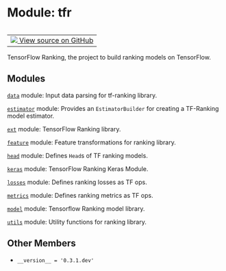 <div itemscope itemtype="http://developers.google.com/ReferenceObject">
<meta itemprop="name" content="tfr" />
<meta itemprop="path" content="Stable" />
<meta itemprop="property" content="__version__"/>
</div>

# Module: tfr

<!-- Insert buttons and diff -->

<table class="tfo-notebook-buttons tfo-api" align="left">

<td>
  <a target="_blank" href="https://github.com/tensorflow/ranking/tree/master/tensorflow_ranking/__init__.py">
    <img src="https://www.tensorflow.org/images/GitHub-Mark-32px.png" />
    View source on GitHub
  </a>
</td>
</table>

TensorFlow Ranking, the project to build ranking models on TensorFlow.

## Modules

[`data`](./tfr/data.md) module: Input data parsing for tf-ranking library.

[`estimator`](./tfr/estimator.md) module: Provides an `EstimatorBuilder` for
creating a TF-Ranking model estimator.

[`ext`](./tfr/ext.md) module: TensorFlow Ranking library.

[`feature`](./tfr/feature.md) module: Feature transformations for ranking
library.

[`head`](./tfr/head.md) module: Defines `Head`s of TF ranking models.

[`keras`](./tfr/keras.md) module: TensorFlow Ranking Keras Module.

[`losses`](./tfr/losses.md) module: Defines ranking losses as TF ops.

[`metrics`](./tfr/metrics.md) module: Defines ranking metrics as TF ops.

[`model`](./tfr/model.md) module: Tensorflow Ranking model library.

[`utils`](./tfr/utils.md) module: Utility functions for ranking library.

## Other Members

*   `__version__ = '0.3.1.dev'` <a id="__version__"></a>

